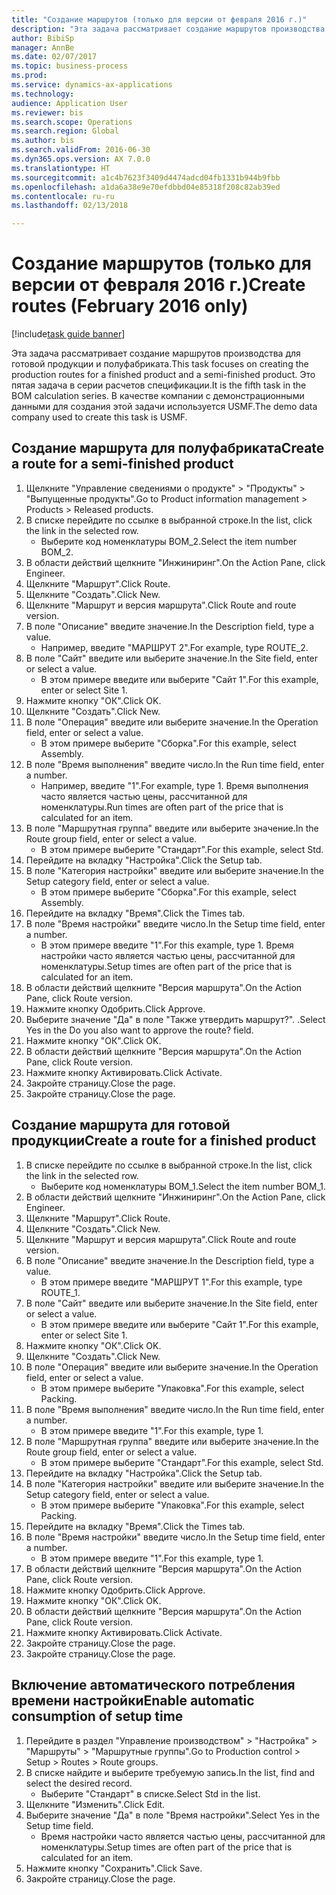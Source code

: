 ```yaml
--- 
title: "Создание маршрутов (только для версии от февраля 2016 г.)"
description: "Эта задача рассматривает создание маршрутов производства для готовой продукции и полуфабриката."
author: BibiSp
manager: AnnBe
ms.date: 02/07/2017
ms.topic: business-process
ms.prod: 
ms.service: dynamics-ax-applications
ms.technology: 
audience: Application User
ms.reviewer: bis
ms.search.scope: Operations
ms.search.region: Global
ms.author: bis
ms.search.validFrom: 2016-06-30
ms.dyn365.ops.version: AX 7.0.0
ms.translationtype: HT
ms.sourcegitcommit: a1c4b7623f3409d4474adcd04fb1331b944b9fbb
ms.openlocfilehash: a1da6a38e9e70efdbbd04e85318f208c82ab39ed
ms.contentlocale: ru-ru
ms.lasthandoff: 02/13/2018

---
```

# <a name="create-routes-february-2016-only"></a><span data-ttu-id="15fa0-103">Создание маршрутов (только для версии от февраля 2016 г.)</span><span class="sxs-lookup"><span data-stu-id="15fa0-103">Create routes (February 2016 only)</span></span>

[!include[task guide banner](../../includes/task-guide-banner.md)]

<span data-ttu-id="15fa0-104">Эта задача рассматривает создание маршрутов производства для готовой продукции и полуфабриката.</span><span class="sxs-lookup"><span data-stu-id="15fa0-104">This task focuses on creating the production routes for a finished product and a semi-finished product.</span></span> <span data-ttu-id="15fa0-105">Это пятая задача в серии расчетов спецификации.</span><span class="sxs-lookup"><span data-stu-id="15fa0-105">It is the fifth task in the BOM calculation series.</span></span> <span data-ttu-id="15fa0-106">В качестве компании с демонстрационными данными для создания этой задачи используется USMF.</span><span class="sxs-lookup"><span data-stu-id="15fa0-106">The demo data company used to create this task is USMF.</span></span>


## <a name="create-a-route-for-a-semi-finished-product"></a><span data-ttu-id="15fa0-107">Создание маршрута для полуфабриката</span><span class="sxs-lookup"><span data-stu-id="15fa0-107">Create a route for a semi-finished product</span></span>
1. <span data-ttu-id="15fa0-108">Щелкните "Управление сведениями о продукте" > "Продукты" > "Выпущенные продукты".</span><span class="sxs-lookup"><span data-stu-id="15fa0-108">Go to Product information management > Products > Released products.</span></span>
2. <span data-ttu-id="15fa0-109">В списке перейдите по ссылке в выбранной строке.</span><span class="sxs-lookup"><span data-stu-id="15fa0-109">In the list, click the link in the selected row.</span></span>
    * <span data-ttu-id="15fa0-110">Выберите код номенклатуры BOM_2.</span><span class="sxs-lookup"><span data-stu-id="15fa0-110">Select the item number BOM_2.</span></span>  
3. <span data-ttu-id="15fa0-111">В области действий щелкните "Инжиниринг".</span><span class="sxs-lookup"><span data-stu-id="15fa0-111">On the Action Pane, click Engineer.</span></span>
4. <span data-ttu-id="15fa0-112">Щелкните "Маршрут".</span><span class="sxs-lookup"><span data-stu-id="15fa0-112">Click Route.</span></span>
5. <span data-ttu-id="15fa0-113">Щелкните "Создать".</span><span class="sxs-lookup"><span data-stu-id="15fa0-113">Click New.</span></span>
6. <span data-ttu-id="15fa0-114">Щелкните "Маршрут и версия маршрута".</span><span class="sxs-lookup"><span data-stu-id="15fa0-114">Click Route and route version.</span></span>
7. <span data-ttu-id="15fa0-115">В поле "Описание" введите значение.</span><span class="sxs-lookup"><span data-stu-id="15fa0-115">In the Description field, type a value.</span></span>
    * <span data-ttu-id="15fa0-116">Например, введите "МАРШРУТ 2".</span><span class="sxs-lookup"><span data-stu-id="15fa0-116">For example, type ROUTE_2.</span></span>  
8. <span data-ttu-id="15fa0-117">В поле "Сайт" введите или выберите значение.</span><span class="sxs-lookup"><span data-stu-id="15fa0-117">In the Site field, enter or select a value.</span></span>
    * <span data-ttu-id="15fa0-118">В этом примере введите или выберите "Сайт 1".</span><span class="sxs-lookup"><span data-stu-id="15fa0-118">For this example, enter or select Site 1.</span></span>  
9. <span data-ttu-id="15fa0-119">Нажмите кнопку "OК".</span><span class="sxs-lookup"><span data-stu-id="15fa0-119">Click OK.</span></span>
10. <span data-ttu-id="15fa0-120">Щелкните "Создать".</span><span class="sxs-lookup"><span data-stu-id="15fa0-120">Click New.</span></span>
11. <span data-ttu-id="15fa0-121">В поле "Операция" введите или выберите значение.</span><span class="sxs-lookup"><span data-stu-id="15fa0-121">In the Operation field, enter or select a value.</span></span>
    * <span data-ttu-id="15fa0-122">В этом примере выберите "Сборка".</span><span class="sxs-lookup"><span data-stu-id="15fa0-122">For this example, select Assembly.</span></span>  
12. <span data-ttu-id="15fa0-123">В поле "Время выполнения" введите число.</span><span class="sxs-lookup"><span data-stu-id="15fa0-123">In the Run time field, enter a number.</span></span>
    * <span data-ttu-id="15fa0-124">Например, введите "1".</span><span class="sxs-lookup"><span data-stu-id="15fa0-124">For example, type 1.</span></span> <span data-ttu-id="15fa0-125">Время выполнения часто является частью цены, рассчитанной для номенклатуры.</span><span class="sxs-lookup"><span data-stu-id="15fa0-125">Run times are often part of the price that is calculated for an item.</span></span>  
13. <span data-ttu-id="15fa0-126">В поле "Маршрутная группа" введите или выберите значение.</span><span class="sxs-lookup"><span data-stu-id="15fa0-126">In the Route group field, enter or select a value.</span></span>
    * <span data-ttu-id="15fa0-127">В этом примере выберите "Стандарт".</span><span class="sxs-lookup"><span data-stu-id="15fa0-127">For this example, select Std.</span></span>  
14. <span data-ttu-id="15fa0-128">Перейдите на вкладку "Настройка".</span><span class="sxs-lookup"><span data-stu-id="15fa0-128">Click the Setup tab.</span></span>
15. <span data-ttu-id="15fa0-129">В поле "Категория настройки" введите или выберите значение.</span><span class="sxs-lookup"><span data-stu-id="15fa0-129">In the Setup category field, enter or select a value.</span></span>
    * <span data-ttu-id="15fa0-130">В этом примере выберите "Сборка".</span><span class="sxs-lookup"><span data-stu-id="15fa0-130">For this example, select Assembly.</span></span>  
16. <span data-ttu-id="15fa0-131">Перейдите на вкладку "Время".</span><span class="sxs-lookup"><span data-stu-id="15fa0-131">Click the Times tab.</span></span>
17. <span data-ttu-id="15fa0-132">В поле "Время настройки" введите число.</span><span class="sxs-lookup"><span data-stu-id="15fa0-132">In the Setup time field, enter a number.</span></span>
    * <span data-ttu-id="15fa0-133">В этом примере введите "1".</span><span class="sxs-lookup"><span data-stu-id="15fa0-133">For this example, type 1.</span></span> <span data-ttu-id="15fa0-134">Время настройки часто является частью цены, рассчитанной для номенклатуры.</span><span class="sxs-lookup"><span data-stu-id="15fa0-134">Setup times are often part of the price that is calculated for an item.</span></span>  
18. <span data-ttu-id="15fa0-135">В области действий щелкните "Версия маршрута".</span><span class="sxs-lookup"><span data-stu-id="15fa0-135">On the Action Pane, click Route version.</span></span>
19. <span data-ttu-id="15fa0-136">Нажмите кнопку Одобрить.</span><span class="sxs-lookup"><span data-stu-id="15fa0-136">Click Approve.</span></span>
20. <span data-ttu-id="15fa0-137">Выберите значение "Да" в поле "Также утвердить маршрут?". .</span><span class="sxs-lookup"><span data-stu-id="15fa0-137">Select Yes in the Do you also want to approve the route? field.</span></span>
21. <span data-ttu-id="15fa0-138">Нажмите кнопку "OК".</span><span class="sxs-lookup"><span data-stu-id="15fa0-138">Click OK.</span></span>
22. <span data-ttu-id="15fa0-139">В области действий щелкните "Версия маршрута".</span><span class="sxs-lookup"><span data-stu-id="15fa0-139">On the Action Pane, click Route version.</span></span>
23. <span data-ttu-id="15fa0-140">Нажмите кнопку Активировать.</span><span class="sxs-lookup"><span data-stu-id="15fa0-140">Click Activate.</span></span>
24. <span data-ttu-id="15fa0-141">Закройте страницу.</span><span class="sxs-lookup"><span data-stu-id="15fa0-141">Close the page.</span></span>
25. <span data-ttu-id="15fa0-142">Закройте страницу.</span><span class="sxs-lookup"><span data-stu-id="15fa0-142">Close the page.</span></span>

## <a name="create-a-route-for-a-finished-product"></a><span data-ttu-id="15fa0-143">Создание маршрута для готовой продукции</span><span class="sxs-lookup"><span data-stu-id="15fa0-143">Create a route for a finished product</span></span>
1. <span data-ttu-id="15fa0-144">В списке перейдите по ссылке в выбранной строке.</span><span class="sxs-lookup"><span data-stu-id="15fa0-144">In the list, click the link in the selected row.</span></span>
    * <span data-ttu-id="15fa0-145">Выберите код номенклатуры BOM_1.</span><span class="sxs-lookup"><span data-stu-id="15fa0-145">Select the item number BOM_1.</span></span>  
2. <span data-ttu-id="15fa0-146">В области действий щелкните "Инжиниринг".</span><span class="sxs-lookup"><span data-stu-id="15fa0-146">On the Action Pane, click Engineer.</span></span>
3. <span data-ttu-id="15fa0-147">Щелкните "Маршрут".</span><span class="sxs-lookup"><span data-stu-id="15fa0-147">Click Route.</span></span>
4. <span data-ttu-id="15fa0-148">Щелкните "Создать".</span><span class="sxs-lookup"><span data-stu-id="15fa0-148">Click New.</span></span>
5. <span data-ttu-id="15fa0-149">Щелкните "Маршрут и версия маршрута".</span><span class="sxs-lookup"><span data-stu-id="15fa0-149">Click Route and route version.</span></span>
6. <span data-ttu-id="15fa0-150">В поле "Описание" введите значение.</span><span class="sxs-lookup"><span data-stu-id="15fa0-150">In the Description field, type a value.</span></span>
    * <span data-ttu-id="15fa0-151">В этом примере введите "МАРШРУТ 1".</span><span class="sxs-lookup"><span data-stu-id="15fa0-151">For this example, type ROUTE_1.</span></span>  
7. <span data-ttu-id="15fa0-152">В поле "Сайт" введите или выберите значение.</span><span class="sxs-lookup"><span data-stu-id="15fa0-152">In the Site field, enter or select a value.</span></span>
    * <span data-ttu-id="15fa0-153">В этом примере введите или выберите "Сайт 1".</span><span class="sxs-lookup"><span data-stu-id="15fa0-153">For this example, enter or select Site 1.</span></span>  
8. <span data-ttu-id="15fa0-154">Нажмите кнопку "OК".</span><span class="sxs-lookup"><span data-stu-id="15fa0-154">Click OK.</span></span>
9. <span data-ttu-id="15fa0-155">Щелкните "Создать".</span><span class="sxs-lookup"><span data-stu-id="15fa0-155">Click New.</span></span>
10. <span data-ttu-id="15fa0-156">В поле "Операция" введите или выберите значение.</span><span class="sxs-lookup"><span data-stu-id="15fa0-156">In the Operation field, enter or select a value.</span></span>
    * <span data-ttu-id="15fa0-157">В этом примере выберите "Упаковка".</span><span class="sxs-lookup"><span data-stu-id="15fa0-157">For this example, select Packing.</span></span>  
11. <span data-ttu-id="15fa0-158">В поле "Время выполнения" введите число.</span><span class="sxs-lookup"><span data-stu-id="15fa0-158">In the Run time field, enter a number.</span></span>
    * <span data-ttu-id="15fa0-159">В этом примере введите "1".</span><span class="sxs-lookup"><span data-stu-id="15fa0-159">For this example, type 1.</span></span>  
12. <span data-ttu-id="15fa0-160">В поле "Маршрутная группа" введите или выберите значение.</span><span class="sxs-lookup"><span data-stu-id="15fa0-160">In the Route group field, enter or select a value.</span></span>
    * <span data-ttu-id="15fa0-161">В этом примере выберите "Стандарт".</span><span class="sxs-lookup"><span data-stu-id="15fa0-161">For this example, select Std.</span></span>  
13. <span data-ttu-id="15fa0-162">Перейдите на вкладку "Настройка".</span><span class="sxs-lookup"><span data-stu-id="15fa0-162">Click the Setup tab.</span></span>
14. <span data-ttu-id="15fa0-163">В поле "Категория настройки" введите или выберите значение.</span><span class="sxs-lookup"><span data-stu-id="15fa0-163">In the Setup category field, enter or select a value.</span></span>
    * <span data-ttu-id="15fa0-164">В этом примере выберите "Упаковка".</span><span class="sxs-lookup"><span data-stu-id="15fa0-164">For this example, select Packing.</span></span>  
15. <span data-ttu-id="15fa0-165">Перейдите на вкладку "Время".</span><span class="sxs-lookup"><span data-stu-id="15fa0-165">Click the Times tab.</span></span>
16. <span data-ttu-id="15fa0-166">В поле "Время настройки" введите число.</span><span class="sxs-lookup"><span data-stu-id="15fa0-166">In the Setup time field, enter a number.</span></span>
    * <span data-ttu-id="15fa0-167">В этом примере введите "1".</span><span class="sxs-lookup"><span data-stu-id="15fa0-167">For this example, type 1.</span></span>  
17. <span data-ttu-id="15fa0-168">В области действий щелкните "Версия маршрута".</span><span class="sxs-lookup"><span data-stu-id="15fa0-168">On the Action Pane, click Route version.</span></span>
18. <span data-ttu-id="15fa0-169">Нажмите кнопку Одобрить.</span><span class="sxs-lookup"><span data-stu-id="15fa0-169">Click Approve.</span></span>
19. <span data-ttu-id="15fa0-170">Нажмите кнопку "OК".</span><span class="sxs-lookup"><span data-stu-id="15fa0-170">Click OK.</span></span>
20. <span data-ttu-id="15fa0-171">В области действий щелкните "Версия маршрута".</span><span class="sxs-lookup"><span data-stu-id="15fa0-171">On the Action Pane, click Route version.</span></span>
21. <span data-ttu-id="15fa0-172">Нажмите кнопку Активировать.</span><span class="sxs-lookup"><span data-stu-id="15fa0-172">Click Activate.</span></span>
22. <span data-ttu-id="15fa0-173">Закройте страницу.</span><span class="sxs-lookup"><span data-stu-id="15fa0-173">Close the page.</span></span>
23. <span data-ttu-id="15fa0-174">Закройте страницу.</span><span class="sxs-lookup"><span data-stu-id="15fa0-174">Close the page.</span></span>

## <a name="enable-automatic-consumption-of-setup-time"></a><span data-ttu-id="15fa0-175">Включение автоматического потребления времени настройки</span><span class="sxs-lookup"><span data-stu-id="15fa0-175">Enable automatic consumption of setup time</span></span>
1. <span data-ttu-id="15fa0-176">Перейдите в раздел "Управление производством" > "Настройка" > "Маршруты" > "Маршрутные группы".</span><span class="sxs-lookup"><span data-stu-id="15fa0-176">Go to Production control > Setup > Routes > Route groups.</span></span>
2. <span data-ttu-id="15fa0-177">В списке найдите и выберите требуемую запись.</span><span class="sxs-lookup"><span data-stu-id="15fa0-177">In the list, find and select the desired record.</span></span>
    * <span data-ttu-id="15fa0-178">Выберите "Стандарт" в списке.</span><span class="sxs-lookup"><span data-stu-id="15fa0-178">Select Std in the list.</span></span>  
3. <span data-ttu-id="15fa0-179">Щелкните "Изменить".</span><span class="sxs-lookup"><span data-stu-id="15fa0-179">Click Edit.</span></span>
4. <span data-ttu-id="15fa0-180">Выберите значение "Да" в поле "Время настройки".</span><span class="sxs-lookup"><span data-stu-id="15fa0-180">Select Yes in the Setup time field.</span></span>
    * <span data-ttu-id="15fa0-181">Время настройки часто является частью цены, рассчитанной для номенклатуры.</span><span class="sxs-lookup"><span data-stu-id="15fa0-181">Setup times are often part of the price that is calculated for an item.</span></span>  
5. <span data-ttu-id="15fa0-182">Нажмите кнопку "Сохранить".</span><span class="sxs-lookup"><span data-stu-id="15fa0-182">Click Save.</span></span>
6. <span data-ttu-id="15fa0-183">Закройте страницу.</span><span class="sxs-lookup"><span data-stu-id="15fa0-183">Close the page.</span></span>


